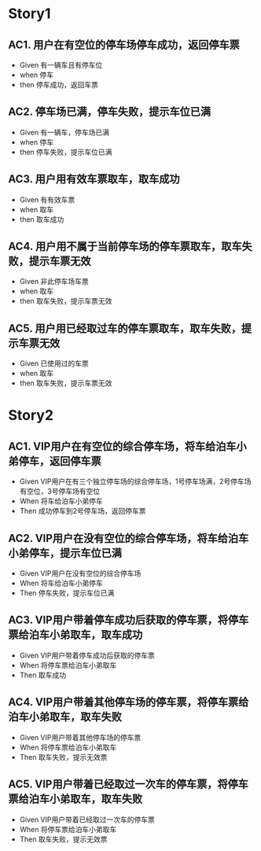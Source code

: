 # Story1
## AC1. 用户在有空位的停车场停车成功，返回停车票
- Given 有一辆车且有停车位
- when 停车
- then 停车成功，返回车票

## AC2. 停车场已满，停车失败，提示车位已满
- Given 有一辆车，停车场已满
- when 停车
- then 停车失败，提示车位已满

## AC3. 用户用有效车票取车，取车成功
- Given 有有效车票
- when 取车
- then 取车成功

## AC4. 用户用不属于当前停车场的停车票取车，取车失败，提示车票无效
- Given 非此停车场车票
- when 取车
- then 取车失败，提示车票无效

## AC5. 用户用已经取过车的停车票取车，取车失败，提示车票无效
- Given 已使用过的车票
- when 取车
- then 取车失败，提示车票无效


# Story2
## AC1. VIP用户在有空位的综合停车场，将车给泊车小弟停车，返回停车票
- Given VIP用户在有三个独立停车场的综合停车场，1号停车场满，2号停车场有空位，3号停车场有空位
- When 将车给泊车小弟停车
- Then 成功停车到2号停车场，返回停车票

## AC2. VIP用户在没有空位的综合停车场，将车给泊车小弟停车，提示车位已满
- Given VIP用户在没有空位的综合停车场
- When 将车给泊车小弟停车
- Then 停车失败，提示车位已满

## AC3. VIP用户带着停车成功后获取的停车票，将停车票给泊车小弟取车，取车成功
- Given VIP用户带着停车成功后获取的停车票
- When 将停车票给泊车小弟取车
- Then 取车成功

## AC4. VIP用户带着其他停车场的停车票，将停车票给泊车小弟取车，取车失败
- Given VIP用户带着其他停车场的停车票
- When 将停车票给泊车小弟取车
- Then 取车失败，提示无效票

## AC5. VIP用户带着已经取过一次车的停车票，将停车票给泊车小弟取车，取车失败
- Given VIP用户带着已经取过一次车的停车票
- When 将停车票给泊车小弟取车
- Then 取车失败，提示无效票
